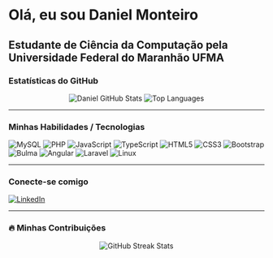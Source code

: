 # Olá, eu sou Daniel Monteiro

Estudante de Ciência da Computação pela Universidade Federal do Maranhão UFMA
---

### Estatísticas do GitHub

<p align="center">
  <img src="https://github-readme-stats.vercel.app/api?username=dsmonteiro25&show_icons=true&theme=dark&include_all_commits=true&count_private=true" alt="Daniel GitHub Stats" />
  <img src="https://github-readme-stats.vercel.app/api/top-langs/?username=dsmonteiro25&layout=compact&theme=dark" alt="Top Languages" />
</p>

---

### Minhas Habilidades / Tecnologias

<p align="left">
  <img src="https://img.shields.io/badge/-MySQL-4479A1?style=for-the-badge&logo=mysql&logoColor=white" alt="MySQL" />
  <img src="https://img.shields.io/badge/-PHP-777BB4?style=for-the-badge&logo=php&logoColor=white" alt="PHP" />
  <img src="https://img.shields.io/badge/-JavaScript-F7DF1E?style=for-the-badge&logo=javascript&logoColor=black" alt="JavaScript" />
  <img src="https://img.shields.io/badge/-TypeScript-3178C6?style=for-the-badge&logo=typescript&logoColor=white" alt="TypeScript" />
  <img src="https://img.shields.io/badge/-HTML5-E34F26?style=for-the-badge&logo=html5&logoColor=white" alt="HTML5" />
  <img src="https://img.shields.io/badge/-CSS3-1572B6?style=for-the-badge&logo=css3&logoColor=white" alt="CSS3" />
  <img src="https://img.shields.io/badge/-Bootstrap-7952B3?style=for-the-badge&logo=bootstrap&logoColor=white" alt="Bootstrap" />
  <img src="https://img.shields.io/badge/-Bulma-00D1B2?style=for-the-badge&logo=bulma&logoColor=white" alt="Bulma" />
  <img src="https://img.shields.io/badge/-Angular-DD0031?style=for-the-badge&logo=angular&logoColor=white" alt="Angular" />
  <img src="https://img.shields.io/badge/-Laravel-FF2D20?style=for-the-badge&logo=laravel&logoColor=white" alt="Laravel" />
  <img src="https://img.shields.io/badge/-Linux-FCC624?style=for-the-badge&logo=linux&logoColor=black" alt="Linux" />
  </p>

---

### Conecte-se comigo

<p align="left">
  <a href="https://www.linkedin.com/in/daniel-monteiro-7ba80820b/" target="_blank">
    <img src="https://img.shields.io/badge/-LinkedIn-0077B5?style=for-the-badge&logo=linkedin&logoColor=white" alt="LinkedIn" />
  </a>
  </p>

---

### 🔥 Minhas Contribuições

<p align="center">
  <img src="https://github-readme-streak-stats.herokuapp.com/?user=dsmonteiro25&theme=dark" alt="GitHub Streak Stats" />
</p>
